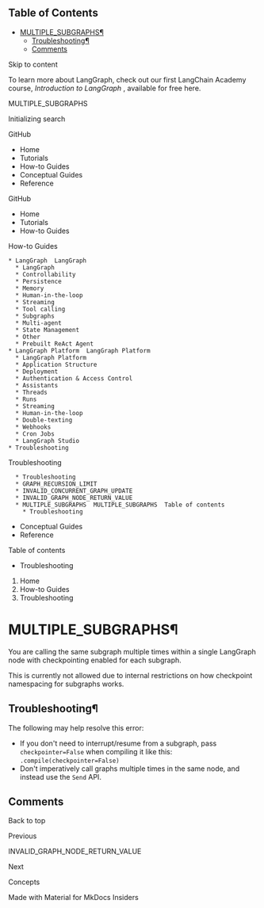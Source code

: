 ## Table of Contents

- [MULTIPLE_SUBGRAPHS¶](#multiple_subgraphs)
  - [Troubleshooting¶](#troubleshooting)
  - [Comments](#comments)

Skip to content

To learn more about LangGraph, check out our first LangChain Academy course,
_Introduction to LangGraph_ , available for free here.

MULTIPLE_SUBGRAPHS

Initializing search

GitHub

  * Home 
  * Tutorials 
  * How-to Guides 
  * Conceptual Guides 
  * Reference 

GitHub

  * Home 
  * Tutorials 
  * How-to Guides 

How-to Guides

    * LangGraph  LangGraph 
      * LangGraph 
      * Controllability 
      * Persistence 
      * Memory 
      * Human-in-the-loop 
      * Streaming 
      * Tool calling 
      * Subgraphs 
      * Multi-agent 
      * State Management 
      * Other 
      * Prebuilt ReAct Agent 
    * LangGraph Platform  LangGraph Platform 
      * LangGraph Platform 
      * Application Structure 
      * Deployment 
      * Authentication & Access Control 
      * Assistants 
      * Threads 
      * Runs 
      * Streaming 
      * Human-in-the-loop 
      * Double-texting 
      * Webhooks 
      * Cron Jobs 
      * LangGraph Studio 
    * Troubleshooting 

Troubleshooting

      * Troubleshooting 
      * GRAPH_RECURSION_LIMIT 
      * INVALID_CONCURRENT_GRAPH_UPDATE 
      * INVALID_GRAPH_NODE_RETURN_VALUE 
      * MULTIPLE_SUBGRAPHS  MULTIPLE_SUBGRAPHS  Table of contents 
        * Troubleshooting 
  * Conceptual Guides 
  * Reference 

Table of contents

  * Troubleshooting 

  1. Home 
  2. How-to Guides 
  3. Troubleshooting 

# MULTIPLE_SUBGRAPHS¶

You are calling the same subgraph multiple times within a single LangGraph
node with checkpointing enabled for each subgraph.

This is currently not allowed due to internal restrictions on how checkpoint
namespacing for subgraphs works.

## Troubleshooting¶

The following may help resolve this error:

  * If you don't need to interrupt/resume from a subgraph, pass `checkpointer=False` when compiling it like this: `.compile(checkpointer=False)`
  * Don't imperatively call graphs multiple times in the same node, and instead use the `Send` API.

## Comments

Back to top

Previous

INVALID_GRAPH_NODE_RETURN_VALUE

Next

Concepts

Made with  Material for MkDocs Insiders